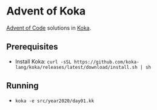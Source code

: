 # Advent of Koka

[Advent of Code](https://adventofcode.com/) solutions in [Koka](https://koka-lang.github.io/).

## Prerequisites

- Install Koka: `curl -sSL https://github.com/koka-lang/koka/releases/latest/download/install.sh | sh`

## Running

- `koka -e src/year2020/day01.kk`
